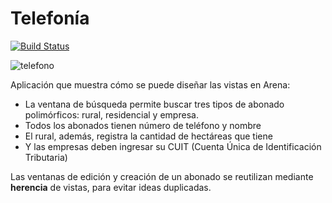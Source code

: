 # Telefonía

[![Build Status](https://travis-ci.org/uqbar-project/eg-telefonia-ui-arena-xtend.svg?branch=master)](https://travis-ci.org/uqbar-project/eg-telefonia-ui-arena-xtend)

![telefono](https://cloud.githubusercontent.com/assets/4549002/17305442/be221dbc-5800-11e6-90a9-e6391f58170f.png)

Aplicación que muestra cómo se puede diseñar las vistas en Arena:

* La ventana de búsqueda permite buscar tres tipos de abonado polimórficos: rural, residencial y empresa.
* Todos los abonados tienen número de teléfono y nombre
 * El rural, además, registra la cantidad de hectáreas que tiene
 * Y las empresas deben ingresar su CUIT (Cuenta Única de Identificación Tributaria)

Las ventanas de edición y creación de un abonado se reutilizan mediante **herencia** de vistas, para evitar ideas duplicadas.
